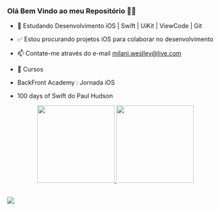 ### Olá Bem Vindo ao meu Repositório 👊🏻


- 🌱 Estudando Desenvolvimento iOS | Swift | UiKit | ViewCode | Git
- ✅ Estou procurando projetos iOS para colaborar no desenvolvimento
- 📫 Contate-me através do e-mail milani.weslley@live.com


- 📖 Cursos
- BackFront Academy : Jornada iOS
- 100 days of Swift do Paul Hudson
  




<div align="center">
  <a href="https://github.com/wmilani">
  <img height="180em" src="https://github-readme-stats.vercel.app/api?username=wmilani&show_icons=true&theme=dracula&include_all_commits=true&count_private=true"/>
  <img height="180em" src="https://github-readme-stats.vercel.app/api/top-langs/?username=wmilani&layout=compact&langs_count=7&theme=dracula"/>
</div>

  
  ##
 
<div> 
  
  <a href="https://www.linkedin.com/in/weslleymilani/" target="_blank"><img src="https://img.shields.io/badge/-LinkedIn-%230077B5?style=for-the-badge&logo=linkedin&logoColor=white" target="_blank"></a> 
 
  
 
</div>



